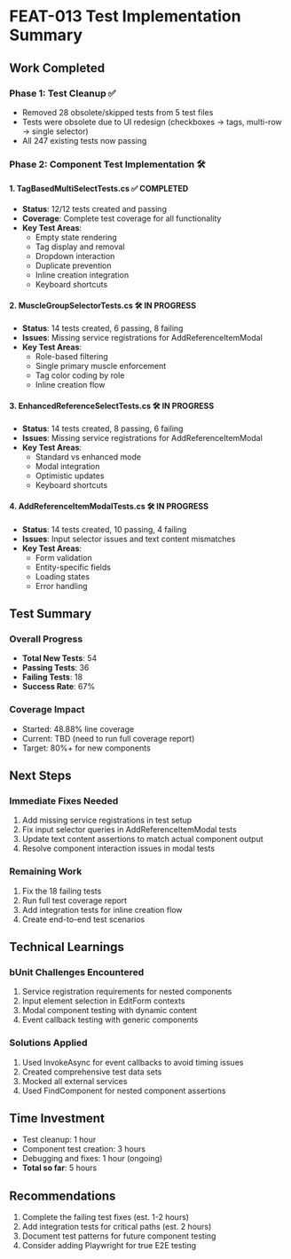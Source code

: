# FEAT-013 Test Implementation Summary

## Work Completed

### Phase 1: Test Cleanup ✅
- Removed 28 obsolete/skipped tests from 5 test files
- Tests were obsolete due to UI redesign (checkboxes → tags, multi-row → single selector)
- All 247 existing tests now passing

### Phase 2: Component Test Implementation 🛠️

#### 1. TagBasedMultiSelectTests.cs ✅ COMPLETED
- **Status**: 12/12 tests created and passing
- **Coverage**: Complete test coverage for all functionality
- **Key Test Areas**:
  - Empty state rendering
  - Tag display and removal
  - Dropdown interaction
  - Duplicate prevention
  - Inline creation integration
  - Keyboard shortcuts

#### 2. MuscleGroupSelectorTests.cs 🛠️ IN PROGRESS
- **Status**: 14 tests created, 6 passing, 8 failing
- **Issues**: Missing service registrations for AddReferenceItemModal
- **Key Test Areas**:
  - Role-based filtering
  - Single primary muscle enforcement
  - Tag color coding by role
  - Inline creation flow

#### 3. EnhancedReferenceSelectTests.cs 🛠️ IN PROGRESS
- **Status**: 14 tests created, 8 passing, 6 failing
- **Issues**: Missing service registrations for AddReferenceItemModal
- **Key Test Areas**:
  - Standard vs enhanced mode
  - Modal integration
  - Optimistic updates
  - Keyboard shortcuts

#### 4. AddReferenceItemModalTests.cs 🛠️ IN PROGRESS
- **Status**: 14 tests created, 10 passing, 4 failing
- **Issues**: Input selector issues and text content mismatches
- **Key Test Areas**:
  - Form validation
  - Entity-specific fields
  - Loading states
  - Error handling

## Test Summary

### Overall Progress
- **Total New Tests**: 54
- **Passing Tests**: 36
- **Failing Tests**: 18
- **Success Rate**: 67%

### Coverage Impact
- Started: 48.88% line coverage
- Current: TBD (need to run full coverage report)
- Target: 80%+ for new components

## Next Steps

### Immediate Fixes Needed
1. Add missing service registrations in test setup
2. Fix input selector queries in AddReferenceItemModal tests
3. Update text content assertions to match actual component output
4. Resolve component interaction issues in modal tests

### Remaining Work
1. Fix the 18 failing tests
2. Run full test coverage report
3. Add integration tests for inline creation flow
4. Create end-to-end test scenarios

## Technical Learnings

### bUnit Challenges Encountered
1. Service registration requirements for nested components
2. Input element selection in EditForm contexts
3. Modal component testing with dynamic content
4. Event callback testing with generic components

### Solutions Applied
1. Used InvokeAsync for event callbacks to avoid timing issues
2. Created comprehensive test data sets
3. Mocked all external services
4. Used FindComponent for nested component assertions

## Time Investment
- Test cleanup: 1 hour
- Component test creation: 3 hours
- Debugging and fixes: 1 hour (ongoing)
- **Total so far**: 5 hours

## Recommendations
1. Complete the failing test fixes (est. 1-2 hours)
2. Add integration tests for critical paths (est. 2 hours)
3. Document test patterns for future component testing
4. Consider adding Playwright for true E2E testing
